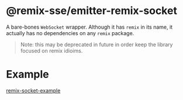 # @remix-sse/emitter-remix-socket

A bare-bones `WebSocket` wrapper. Although it has `remix` in its name, it actually has no dependencies on any `remix` package.

> Note: this may be deprecated in future in order keep the library focused on remix idioims.

# Example

[remix-socket-example](/examples/remix-socket-example/)
